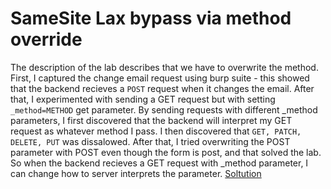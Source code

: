 # SameSite Lax bypass via method override
The description of the lab describes that we have to overwrite the method. First, I captured the change email request using burp suite - this showed that the backend recieves a `POST` request when it changes the email. After that, I experimented with sending a GET request but with setting `_method=METHOD` get parameter. By sending requests with different _method parameters, I first discovered that the backend will interpret my GET request as whatever method I pass. I then discovered that `GET, PATCH, DELETE, PUT` was dissalowed. After that, I tried overwriting the POST parameter with POST even though the form is post, and that solved the lab. 
So when the backend recieves a GET request with _method parameter, I can change how to server interprets the parameter.
[Soltution](./assets/SameSite%20Lax%20bypass%20via%20method%20override.html)